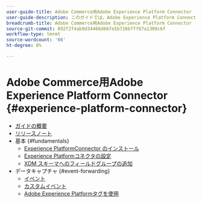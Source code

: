 ```yaml
---
user-guide-title: Adobe Commerce用Adobe Experience Platform Connector
user-guide-description: このガイドでは、Adobe Experience Platform Connector for Adobe Commerceを使用する詳しい手順を説明します。
breadcrumb-title: Adobe Commerce用Adobe Experience Platform Connector
source-git-commit: 092f2f4ab9d34466d66fe5b726bfff67a1309c6f
workflow-type: tm+mt
source-wordcount: '66'
ht-degree: 0%

---
```


# Adobe Commerce用Adobe Experience Platform Connector {#experience-platform-connector}

- [ガイドの概要](overview.md)
- [リリースノート](release-notes.md)
- 基本 {#fundamentals}
   - [Experience PlatformConnector のインストール](install.md)
   - [Experience Platformコネクタの設定](connect-data.md)
   - [XDM スキーマへのフィールドグループの追加](update-xdm.md)
- データキャプチャ {#event-forwarding}
   - [イベント](events.md)
   - [カスタムイベント](custom-events.md)
   - [Adobe Experience Platformタグを使用](using-tags.md)
